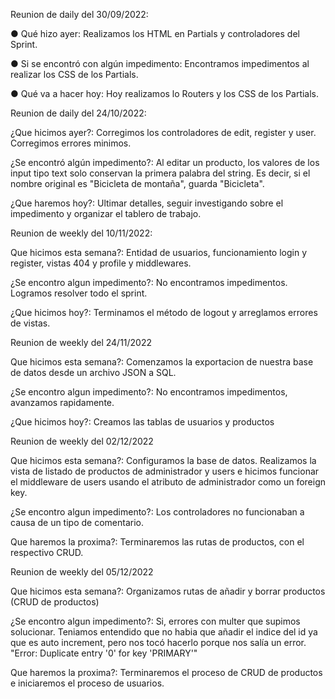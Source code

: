 Reunion de daily del 30/09/2022:

● Qué hizo ayer: Realizamos los HTML en Partials y controladores del Sprint.

● Si se encontró con algún impedimento: Encontramos impedimentos al realizar los CSS de los Partials.

● Qué va a hacer hoy: Hoy realizamos lo Routers y los CSS de los Partials.

Reunion de daily del 24/10/2022:

¿Que hicimos ayer?: Corregimos los controladores de edit, register y user. Corregimos errores minimos. 

¿Se encontró algún impedimento?: Al editar un producto, los valores de los input tipo text solo conservan la primera palabra del string. Es decir, si el nombre original es "Bicicleta de montaña", guarda "Bicicleta". 

¿Que haremos hoy?: Ultimar detalles, seguir investigando sobre el impedimento y organizar el tablero de trabajo.


Reunion de weekly del 10/11/2022: 

Que hicimos esta semana?: Entidad de usuarios, funcionamiento login y register, vistas 404 y profile y middlewares.

¿Se encontro algun impedimento?: No encontramos impedimentos. Logramos resolver todo el sprint. 

¿Que hicimos hoy?: Terminamos el método de logout y arreglamos errores de vistas. 

Reunion de weekly del 24/11/2022

Que hicimos esta semana?: Comenzamos la exportacion de nuestra base de datos desde un archivo JSON a SQL.

¿Se encontro algun impedimento?: No encontramos impedimentos, avanzamos rapidamente.

¿Que hicimos hoy?: Creamos las tablas de usuarios y productos

Reunion de weekly del 02/12/2022

Que hicimos esta semana?: Configuramos la base de datos. Realizamos la vista de listado de productos de administrador y users e hicimos funcionar el middleware de users usando el atributo de administrador como un foreign key. 

¿Se encontro algun impedimento?: Los controladores no funcionaban a causa de un tipo de comentario. 

Que haremos la proxima?: Terminaremos las rutas de productos, con el respectivo CRUD.

Reunion de weekly del 05/12/2022

Que hicimos esta semana?: Organizamos rutas de añadir y borrar productos (CRUD de productos)

¿Se encontro algun impedimento?: Si, errores con multer que supimos solucionar. Teniamos entendido que no habia que añadir el indice del id ya que es auto increment, pero nos tocó hacerlo porque nos salía un error. "Error: Duplicate entry '0' for key 'PRIMARY'"

Que haremos la proxima?: Terminaremos el proceso de CRUD de productos e iniciaremos el proceso de usuarios.
